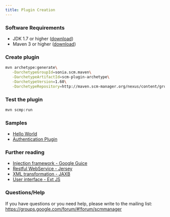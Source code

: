 ```yaml
---
title: Plugin Creation
---
```


### Software Requirements

-   JDK 1.7 or higher
    ([download](http://www.oracle.com/technetwork/java/index.html))
-   Maven 3 or higher ([download](http://maven.apache.org/))

### Create plugin

```bash
mvn archetype:generate\
   -DarchetypeGroupId=sonia.scm.maven\
   -DarchetypeArtifactId=scm-plugin-archetype\
   -DarchetypeVersion=1.60\
   -DarchetypeRepository=http://maven.scm-manager.org/nexus/content/groups/public/
```
### Test the plugin

```bash
mvn scmp:run
```

### Samples

- [Hello World](https://bitbucket.org/sdorra/scm-manager/src/1.x/scm-samples/scm-sample-hello/)
- [Authentication Plugin](https://bitbucket.org/sdorra/scm-manager/src/1.x/scm-samples/scm-sample-auth/)

### Further reading

- [Injection framework - Google Guice](http://code.google.com/p/google-guice/)
- [Restful WebService - Jersey](http://jersey.java.net/nonav/documentation/latest/user-guide.html)
- [ XML transformation - JAXB](http://jaxb.java.net/guide/)
- [User interface - Ext JS](http://www.sencha.com/products/extjs3/)

### Questions/Help

If you have questions or you need help, please write to the mailing
list: <https://groups.google.com/forum/#!forum/scmmanager>

